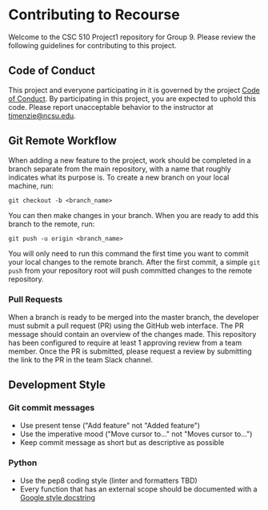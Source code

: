 # Contributing to Recourse
Welcome to the CSC 510 Project1 repository for Group 9. Please review the following guidelines for contributing to this project.

## Code of Conduct
This project and everyone participating in it is governed by the project [Code of Conduct](CODE-OF-CONDUCT.md).
By participating in this project, you are expected to uphold this code. Please report unacceptable behavior to the instructor at tjmenzie@ncsu.edu.

## Git Remote Workflow
When adding a new feature to the project, work should be completed in a branch separate from the main repository, with a name that roughly indicates what its purpose is.
To create a new branch on your local machine, run:  

`git checkout -b <branch_name>`

You can then make changes in your branch. When you are ready to add this branch to the remote, run:  

`git push -u origin <branch_name>`

You will only need to run this command the first time you want to commit your local changes to the remote branch.
After the first commit, a simple `git push` from your repository root will push committed changes to the remote repository.

### Pull Requests
When a branch is ready to be merged into the master branch, the developer must submit a pull request (PR) using the GitHub web interface.
The PR message should contain an overview of the changes made. This repository has been configured to require at least 1 approving review from a team member.
Once the PR is submitted, please request a review by submitting the link to the PR in the team Slack channel.

## Development Style
### Git commit messages
- Use present tense ("Add feature" not "Added feature")
- Use the imperative mood ("Move cursor to..." not "Moves cursor to...")
- Keep commit message as short but as descriptive as possible
### Python
- Use the pep8 coding style (linter and formatters TBD)
- Every function that has an external scope should be documented with a [Google style docstring](https://google.github.io/styleguide/pyguide.html)

